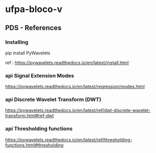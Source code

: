 # ufpa-bloco-v

## PDS - References 

### Installing

pip install PyWavelets

ref : https://pywavelets.readthedocs.io/en/latest/install.html

### api Signal Extension Modes 

https://pywavelets.readthedocs.io/en/latest/regression/modes.html

### api Discrete Wavelet Transform (DWT)

https://pywavelets.readthedocs.io/en/latest/ref/dwt-discrete-wavelet-transform.html#ref-dwt


### api Thresholding functions


https://pywavelets.readthedocs.io/en/latest/ref/thresholding-functions.html#thresholding
